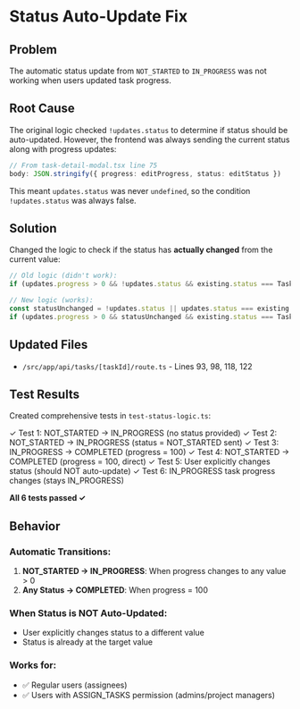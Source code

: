 # Status Auto-Update Fix

## Problem
The automatic status update from `NOT_STARTED` to `IN_PROGRESS` was not working when users updated task progress.

## Root Cause
The original logic checked `!updates.status` to determine if status should be auto-updated. However, the frontend was always sending the current status along with progress updates:

```typescript
// From task-detail-modal.tsx line 75
body: JSON.stringify({ progress: editProgress, status: editStatus })
```

This meant `updates.status` was never `undefined`, so the condition `!updates.status` was always false.

## Solution
Changed the logic to check if the status has **actually changed** from the current value:

```typescript
// Old logic (didn't work):
if (updates.progress > 0 && !updates.status && existing.status === TaskStatus.NOT_STARTED)

// New logic (works):
const statusUnchanged = !updates.status || updates.status === existing.status;
if (updates.progress > 0 && statusUnchanged && existing.status === TaskStatus.NOT_STARTED)
```

## Updated Files
- `/src/app/api/tasks/[taskId]/route.ts` - Lines 93, 98, 118, 122

## Test Results
Created comprehensive tests in `test-status-logic.ts`:

✓ Test 1: NOT_STARTED → IN_PROGRESS (no status provided)
✓ Test 2: NOT_STARTED → IN_PROGRESS (status = NOT_STARTED sent)
✓ Test 3: IN_PROGRESS → COMPLETED (progress = 100)
✓ Test 4: NOT_STARTED → COMPLETED (progress = 100, direct)
✓ Test 5: User explicitly changes status (should NOT auto-update)
✓ Test 6: IN_PROGRESS task progress changes (stays IN_PROGRESS)

**All 6 tests passed ✓**

## Behavior

### Automatic Transitions:
1. **NOT_STARTED → IN_PROGRESS**: When progress changes to any value > 0
2. **Any Status → COMPLETED**: When progress = 100

### When Status is NOT Auto-Updated:
- User explicitly changes status to a different value
- Status is already at the target value

### Works for:
- ✅ Regular users (assignees)
- ✅ Users with ASSIGN_TASKS permission (admins/project managers)
